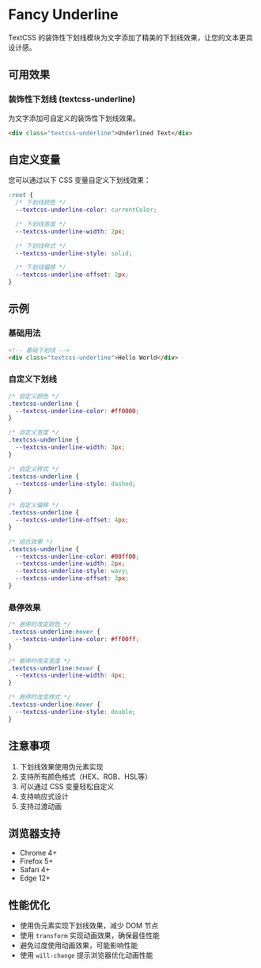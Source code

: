# Fancy Underline

TextCSS 的装饰性下划线模块为文字添加了精美的下划线效果，让您的文本更具设计感。

## 可用效果

### 装饰性下划线 (textcss-underline)

为文字添加可自定义的装饰性下划线效果。

```html
<div class="textcss-underline">Underlined Text</div>
```

<!-- <demo html="../../demos/fancy-underline/underline.html" /> -->

## 自定义变量

您可以通过以下 CSS 变量自定义下划线效果：

```css
:root {
  /* 下划线颜色 */
  --textcss-underline-color: currentColor;

  /* 下划线宽度 */
  --textcss-underline-width: 2px;

  /* 下划线样式 */
  --textcss-underline-style: solid;

  /* 下划线偏移 */
  --textcss-underline-offset: 2px;
}
```

## 示例

### 基础用法

```html
<!-- 基础下划线 -->
<div class="textcss-underline">Hello World</div>
```

### 自定义下划线

```css
/* 自定义颜色 */
.textcss-underline {
  --textcss-underline-color: #ff0000;
}

/* 自定义宽度 */
.textcss-underline {
  --textcss-underline-width: 3px;
}

/* 自定义样式 */
.textcss-underline {
  --textcss-underline-style: dashed;
}

/* 自定义偏移 */
.textcss-underline {
  --textcss-underline-offset: 4px;
}

/* 组合效果 */
.textcss-underline {
  --textcss-underline-color: #00ff00;
  --textcss-underline-width: 2px;
  --textcss-underline-style: wavy;
  --textcss-underline-offset: 3px;
}
```

<demo html="../../demos/fancy-underline/underline-custom.html" />

### 悬停效果

```css
/* 悬停时改变颜色 */
.textcss-underline:hover {
  --textcss-underline-color: #ff00ff;
}

/* 悬停时改变宽度 */
.textcss-underline:hover {
  --textcss-underline-width: 4px;
}

/* 悬停时改变样式 */
.textcss-underline:hover {
  --textcss-underline-style: double;
}
```

## 注意事项

1. 下划线效果使用伪元素实现
2. 支持所有颜色格式（HEX、RGB、HSL等）
3. 可以通过 CSS 变量轻松自定义
4. 支持响应式设计
5. 支持过渡动画

## 浏览器支持

- Chrome 4+
- Firefox 5+
- Safari 4+
- Edge 12+

## 性能优化

- 使用伪元素实现下划线效果，减少 DOM 节点
- 使用 `transform` 实现动画效果，确保最佳性能
- 避免过度使用动画效果，可能影响性能
- 使用 `will-change` 提示浏览器优化动画性能
